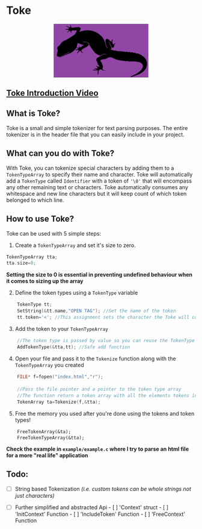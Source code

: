 # Toke
<img style="display: block; 
           margin-left: auto;
           margin-right: auto;
           width:50%;
           height:auto;
           align-self=center;
           backdrop-filter:invert(100%);
           " 
src="./TokeImg.png" alt="Toke Icon" />

## [Toke Introduction Video](https://www.youtube.com/watch?v=hjOIkNJAsTw&ab_channel=DynamicBineuro)

## What is Toke?

Toke is a small and simple tokenizer for text parsing purposes. The entire tokenizer is in the header file that you can easily include in your project.

## What can you do with Toke?

With Toke, you can tokenize special characters by adding them to a `TokenTypeArray` to specify their name and character. Toke will automatically add a `TokenType` called `Identifier` with a token of `'\0'`  that will encompass any other remaining text or characters. Toke automatically consumes any whitespace and new line characters but it will keep count of which token belonged to which line.

## How to use Toke?

Toke can be used with 5 simple steps:
1. Create a `TokenTypeArray` and set it's size to zero.
```C
TokenTypeArray tta;
tta.size=0;
```
**Setting the size to 0 is essential in preventing undefined behaviour when it comes to sizing up the array**

2.  Define the token types using a `TokenType` variable
```C
    TokenType tt;
    SetString(&tt.name,"OPEN TAG"); //Set the name of the token
    tt.token='<'; //This assignment sets the character the Toke will compare against 
```

3. Add the token to your `TokenTypeArray`
```C
    //The token type is passed by value so you can reuse the TokenType variable
    AddTokenType(&tta,tt); //Safe add function
```
4. Open your file and pass it to the `Tokenize` function along with the `TokenTypeArray` you created
```C
    FILE* f=fopen("index.html","r");
    
    //Pass the file pointer and a pointer to the token type array
    //The function return a token array with all the elements tokens in it!
    TokenArray ta=Tokenize(f,&tta);
```
5. Free the memory you used after you're done using the tokens and token types!
```
    FreeTokenArray(&ta);
    FreeTokenTypeArray(&tta);
```
**Check the example in **`example/example.c`** where I try to parse an html file for a more "real life" application**

## Todo:
- [ ] String based Tokenization _(i.e. custom tokens can be whole strings not just characters)_
- [ ] Further simplified and abstracted Api
           - [ ] 'Context' struct
           - [ ] 'InitContext' Function
           - [ ] 'IncludeToken' Function
           - [ ] 'FreeContext' Function
          